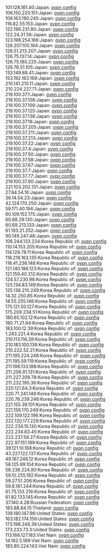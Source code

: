 101.128.161.40:Japan: [ovpn config](vpn/101_128_161_40.ovpn)  
106.150.220.151:Japan: [ovpn config](vpn/106_150_220_151.ovpn)  
106.163.190.245:Japan: [ovpn config](vpn/106_163_190_245.ovpn)  
116.82.55.153:Japan: [ovpn config](vpn/116_82_55_153.ovpn)  
122.196.231.80:Japan: [ovpn config](vpn/122_196_231_80.ovpn)  
122.24.31.56:Japan: [ovpn config](vpn/122_24_31_56.ovpn)  
123.198.254.166:Japan: [ovpn config](vpn/123_198_254_166.ovpn)  
126.207.105.184:Japan: [ovpn config](vpn/126_207_105_184.ovpn)  
126.51.213.207:Japan: [ovpn config](vpn/126_51_213_207.ovpn)  
126.75.137.14:Japan: [ovpn config](vpn/126_75_137_14.ovpn)  
126.75.180.225:Japan: [ovpn config](vpn/126_75_180_225.ovpn)  
126.76.51.105:Japan: [ovpn config](vpn/126_76_51_105.ovpn)  
133.149.88.41:Japan: [ovpn config](vpn/133_149_88_41.ovpn)  
153.192.163.169:Japan: [ovpn config](vpn/153_192_163_169.ovpn)  
210.141.210.11:Japan: [ovpn config](vpn/210_141_210_11.ovpn)  
210.224.227.71:Japan: [ovpn config](vpn/210_224_227_71.ovpn)  
219.100.37.1:Japan: [ovpn config](vpn/219_100_37_1.ovpn)  
219.100.37.108:Japan: [ovpn config](vpn/219_100_37_108.ovpn)  
219.100.37.109:Japan: [ovpn config](vpn/219_100_37_109.ovpn)  
219.100.37.125:Japan: [ovpn config](vpn/219_100_37_125.ovpn)  
219.100.37.138:Japan: [ovpn config](vpn/219_100_37_138.ovpn)  
219.100.37.19:Japan: [ovpn config](vpn/219_100_37_19.ovpn)  
219.100.37.205:Japan: [ovpn config](vpn/219_100_37_205.ovpn)  
219.100.37.211:Japan: [ovpn config](vpn/219_100_37_211.ovpn)  
219.100.37.213:Japan: [ovpn config](vpn/219_100_37_213.ovpn)  
219.100.37.22:Japan: [ovpn config](vpn/219_100_37_22.ovpn)  
219.100.37.4:Japan: [ovpn config](vpn/219_100_37_4.ovpn)  
219.100.37.50:Japan: [ovpn config](vpn/219_100_37_50.ovpn)  
219.100.37.58:Japan: [ovpn config](vpn/219_100_37_58.ovpn)  
219.100.37.67:Japan: [ovpn config](vpn/219_100_37_67.ovpn)  
219.100.37.7:Japan: [ovpn config](vpn/219_100_37_7.ovpn)  
219.100.37.77:Japan: [ovpn config](vpn/219_100_37_77.ovpn)  
219.100.37.90:Japan: [ovpn config](vpn/219_100_37_90.ovpn)  
221.103.202.131:Japan: [ovpn config](vpn/221_103_202_131.ovpn)  
27.84.54.16:Japan: [ovpn config](vpn/27_84_54_16.ovpn)  
36.14.54.23:Japan: [ovpn config](vpn/36_14_54_23.ovpn)  
42.124.170.250:Japan: [ovpn config](vpn/42_124_170_250.ovpn)  
59.171.40.194:Japan: [ovpn config](vpn/59_171_40_194.ovpn)  
60.109.152.175:Japan: [ovpn config](vpn/60_109_152_175.ovpn)  
60.68.29.130:Japan: [ovpn config](vpn/60_68_29_130.ovpn)  
60.69.213.133:Japan: [ovpn config](vpn/60_69_213_133.ovpn)  
61.193.21.252:Japan: [ovpn config](vpn/61_193_21_252.ovpn)  
90.149.247.48:Japan: [ovpn config](vpn/90_149_247_48.ovpn)  
106.244.133.234:Korea Republic of: [ovpn config](vpn/106_244_133_234.ovpn)  
110.14.153.205:Korea Republic of: [ovpn config](vpn/110_14_153_205.ovpn)  
114.129.78.11:Korea Republic of: [ovpn config](vpn/114_129_78_11.ovpn)  
118.218.163.135:Korea Republic of: [ovpn config](vpn/118_218_163_135.ovpn)  
118.41.236.148:Korea Republic of: [ovpn config](vpn/118_41_236_148.ovpn)  
121.140.186.123:Korea Republic of: [ovpn config](vpn/121_140_186_123.ovpn)  
121.159.40.212:Korea Republic of: [ovpn config](vpn/121_159_40_212.ovpn)  
124.57.230.98:Korea Republic of: [ovpn config](vpn/124_57_230_98.ovpn)  
125.134.83.149:Korea Republic of: [ovpn config](vpn/125_134_83_149.ovpn)  
125.138.210.249:Korea Republic of: [ovpn config](vpn/125_138_210_249.ovpn)  
14.32.250.85:Korea Republic of: [ovpn config](vpn/14_32_250_85.ovpn)  
14.55.255.146:Korea Republic of: [ovpn config](vpn/14_55_255_146.ovpn)  
175.121.50.127:Korea Republic of: [ovpn config](vpn/175_121_50_127.ovpn)  
175.209.234.51:Korea Republic of: [ovpn config](vpn/175_209_234_51.ovpn)  
180.65.102.12:Korea Republic of: [ovpn config](vpn/180_65_102_12.ovpn)  
180.71.21.84:Korea Republic of: [ovpn config](vpn/180_71_21_84.ovpn)  
183.100.12.39:Korea Republic of: [ovpn config](vpn/183_100_12_39.ovpn)  
1.243.221.4:Korea Republic of: [ovpn config](vpn/1_243_221_4.ovpn)  
210.113.116.39:Korea Republic of: [ovpn config](vpn/210_113_116_39.ovpn)  
210.183.100.136:Korea Republic of: [ovpn config](vpn/210_183_100_136.ovpn)  
210.222.52.21:Korea Republic of: [ovpn config](vpn/210_222_52_21.ovpn)  
211.195.224.248:Korea Republic of: [ovpn config](vpn/211_195_224_248.ovpn)  
211.195.59.119:Korea Republic of: [ovpn config](vpn/211_195_59_119.ovpn)  
211.198.133.188:Korea Republic of: [ovpn config](vpn/211_198_133_188.ovpn)  
211.206.91.131:Korea Republic of: [ovpn config](vpn/211_206_91_131.ovpn)  
211.227.209.78:Korea Republic of: [ovpn config](vpn/211_227_209_78.ovpn)  
211.232.195.36:Korea Republic of: [ovpn config](vpn/211_232_195_36.ovpn)  
220.121.64.3:Korea Republic of: [ovpn config](vpn/220_121_64_3.ovpn)  
220.71.241.148:Korea Republic of: [ovpn config](vpn/220_71_241_148.ovpn)  
220.78.239.246:Korea Republic of: [ovpn config](vpn/220_78_239_246.ovpn)  
221.155.39.101:Korea Republic of: [ovpn config](vpn/221_155_39_101.ovpn)  
221.159.170.249:Korea Republic of: [ovpn config](vpn/221_159_170_249.ovpn)  
222.109.122.196:Korea Republic of: [ovpn config](vpn/222_109_122_196.ovpn)  
222.120.177.229:Korea Republic of: [ovpn config](vpn/222_120_177_229.ovpn)  
222.234.15.130:Korea Republic of: [ovpn config](vpn/222_234_15_130.ovpn)  
222.234.83.45:Korea Republic of: [ovpn config](vpn/222_234_83_45.ovpn)  
222.237.58.27:Korea Republic of: [ovpn config](vpn/222_237_58_27.ovpn)  
222.97.151.199:Korea Republic of: [ovpn config](vpn/222_97_151_199.ovpn)  
39.121.10.168:Korea Republic of: [ovpn config](vpn/39_121_10_168.ovpn)  
43.227.122.137:Korea Republic of: [ovpn config](vpn/43_227_122_137.ovpn)  
49.167.246.12:Korea Republic of: [ovpn config](vpn/49_167_246_12.ovpn)  
58.125.99.104:Korea Republic of: [ovpn config](vpn/58_125_99_104.ovpn)  
58.238.224.80:Korea Republic of: [ovpn config](vpn/58_238_224_80.ovpn)  
59.10.255.192:Korea Republic of: [ovpn config](vpn/59_10_255_192.ovpn)  
59.27.51.206:Korea Republic of: [ovpn config](vpn/59_27_51_206.ovpn)  
59.8.181.244:Korea Republic of: [ovpn config](vpn/59_8_181_244.ovpn)  
61.75.133.216:Korea Republic of: [ovpn config](vpn/61_75_133_216.ovpn)  
61.82.133.145:Korea Republic of: [ovpn config](vpn/61_82_133_145.ovpn)  
37.140.4.28:Russian Federation: [ovpn config](vpn/37_140_4_28.ovpn)  
183.88.84.15:Thailand: [ovpn config](vpn/183_88_84_15.ovpn)  
139.180.147.96:United States: [ovpn config](vpn/139_180_147_96.ovpn)  
163.182.174.159:United States: [ovpn config](vpn/163_182_174_159.ovpn)  
173.198.248.39:United States: [ovpn config](vpn/173_198_248_39.ovpn)  
173.233.73.3:United States: [ovpn config](vpn/173_233_73_3.ovpn)  
113.166.127.183:Viet Nam: [ovpn config](vpn/113_166_127_183.ovpn)  
14.182.5.189:Viet Nam: [ovpn config](vpn/14_182_5_189.ovpn)  
183.80.224.143:Viet Nam: [ovpn config](vpn/183_80_224_143.ovpn)  
